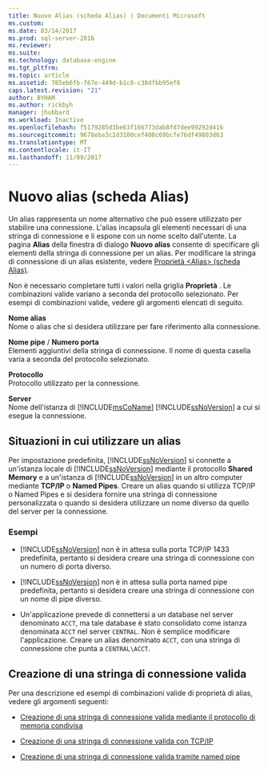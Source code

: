 ```yaml
---
title: Nuovo Alias (scheda Alias) | Documenti Microsoft
ms.custom: 
ms.date: 03/14/2017
ms.prod: sql-server-2016
ms.reviewer: 
ms.suite: 
ms.technology: database-engine
ms.tgt_pltfrm: 
ms.topic: article
ms.assetid: 785eb6fb-f67e-449d-b1c8-c38dfbb95ef6
caps.latest.revision: "21"
author: BYHAM
ms.author: rickbyh
manager: jhubbard
ms.workload: Inactive
ms.openlocfilehash: f5179285d3be63f166773dab8fd7dee99292d416
ms.sourcegitcommit: 9678eba3c2d3100cef408c69bcfe76df49803d63
ms.translationtype: MT
ms.contentlocale: it-IT
ms.lasthandoff: 11/09/2017
---
```

# <a name="new-alias-alias-tab"></a>Nuovo alias (scheda Alias)
  Un alias rappresenta un nome alternativo che può essere utilizzato per stabilire una connessione. L'alias incapsula gli elementi necessari di una stringa di connessione e li espone con un nome scelto dall'utente. La pagina **Alias** della finestra di dialogo **Nuovo alias** consente di specificare gli elementi della stringa di connessione per un alias. Per modificare la stringa di connessione di un alias esistente, vedere [Proprietà &#60;Alias&#62; &#40;scheda Alias&#41;](../../tools/configuration-manager/alias-properties-alias-tab.md).  
  
 Non è necessario completare tutti i valori nella griglia **Proprietà** . Le combinazioni valide variano a seconda del protocollo selezionato. Per esempi di combinazioni valide, vedere gli argomenti elencati di seguito.  
  
 **Nome alias**  
 Nome o alias che si desidera utilizzare per fare riferimento alla connessione.  
  
 **Nome pipe** / **Numero porta**  
 Elementi aggiuntivi della stringa di connessione. Il nome di questa casella varia a seconda del protocollo selezionato.  
  
 **Protocollo**  
 Protocollo utilizzato per la connessione.  
  
 **Server**  
 Nome dell'istanza di [!INCLUDE[msCoName](../../includes/msconame-md.md)] [!INCLUDE[ssNoVersion](../../includes/ssnoversion-md.md)] a cui si esegue la connessione.  
  
## <a name="when-to-use-an-alias"></a>Situazioni in cui utilizzare un alias  
 Per impostazione predefinita, [!INCLUDE[ssNoVersion](../../includes/ssnoversion-md.md)] si connette a un'istanza locale di [!INCLUDE[ssNoVersion](../../includes/ssnoversion-md.md)] mediante il protocollo **Shared Memory** e a un'istanza di [!INCLUDE[ssNoVersion](../../includes/ssnoversion-md.md)] in un altro computer mediante **TCP/IP** o **Named Pipes**. Creare un alias quando si utilizza TCP/IP o Named Pipes e si desidera fornire una stringa di connessione personalizzata o quando si desidera utilizzare un nome diverso da quello del server per la connessione.  
  
### <a name="examples"></a>Esempi  
  
-   [!INCLUDE[ssNoVersion](../../includes/ssnoversion-md.md)] non è in attesa sulla porta TCP/IP 1433 predefinita, pertanto si desidera creare una stringa di connessione con un numero di porta diverso.  
  
-   [!INCLUDE[ssNoVersion](../../includes/ssnoversion-md.md)] non è in attesa sulla porta named pipe predefinita, pertanto si desidera creare una stringa di connessione con un nome di pipe diverso.  
  
-   Un'applicazione prevede di connettersi a un database nel server denominato `ACCT`, ma tale database è stato consolidato come istanza denominata `ACCT` nel server `CENTRAL`. Non è semplice modificare l'applicazione. Creare un alias denominato `ACCT`, con una stringa di connessione che punta a `CENTRAL\ACCT`.  
  
## <a name="creating-a-valid-connection-string"></a>Creazione di una stringa di connessione valida  
 Per una descrizione ed esempi di combinazioni valide di proprietà di alias, vedere gli argomenti seguenti:  
  
-   [Creazione di una stringa di connessione valida mediante il protocollo di memoria condivisa](../../tools/configuration-manager/creating-a-valid-connection-string-using-shared-memory-protocol.md)  
  
-   [Creazione di una stringa di connessione valida con TCP/IP](../../tools/configuration-manager/creating-a-valid-connection-string-using-tcp-ip.md)  
  
-   [Creazione di una stringa di connessione valida tramite named pipe](http://msdn.microsoft.com/library/90930ff2-143b-4651-8ae3-297103600e4f)  
  
  
